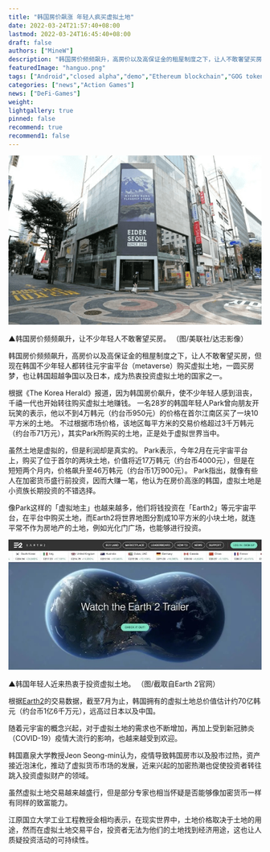 ```yaml
---
title: "韩国房价飙涨 年轻人疯买虚拟土地"
date: 2022-03-24T21:57:40+08:00
lastmod: 2022-03-24T16:45:40+08:00
draft: false
authors: ["MineW"]
description: "韩国房价频频飙升，高房价以及高保证金的租屋制度之下，让人不敢奢望买房，但现在韩国不少年轻人都转往元宇宙平台购买虚拟土地，一圆买房梦，也让韩国超越争国以及日本，成为热衷投资虚拟土地的国家之一。"
featuredImage: "hanguo.png"
tags: ["Android","closed alpha","demo","Ethereum blockchain","GOG token","Guild of Guardians","mobile games"]
categories: ["news","Action Games"]
news: ["DeFi-Games"]
weight: 
lightgallery: true
pinned: false
recommend: true
recommend1: false
---
```




![1ebfceb9ad91c1fb29f07ea2064640f7](1ebfceb9ad91c1fb29f07ea2064640f7.png)

▲韩国房价频频飙升，让不少年轻人不敢奢望买房。 （图/美联社/达志影像）

韩国房价频频飙升，高房价以及高保证金的租屋制度之下，让人不敢奢望买房，但现在韩国不少年轻人都转往元宇宙平台（metaverse）购买虚拟土地，一圆买房梦，也让韩国超越争国以及日本，成为热衷投资虚拟土地的国家之一。

根据《The Korea Herald》报道，因为韩国房价飙升，使不少年轻人感到沮丧，千禧一代也开始转往购买虚拟土地赚钱。 一名28岁的韩国年轻人Park曾向朋友开玩笑的表示，他以不到4万韩元（约台币950元）的价格在首尔江南区买了一块10平方米的土地。 不过根据市场价格，该地区每平方米的交易价格超过3千万韩元（约台币71万元），其实Park所购买的土地，正是处于虚拟世界当中。

虽然土地是虚拟的，但是利润却是真实的。 Park表示，今年2月在元宇宙平台上，购买了位于首尔的两块土地，价值将近17万韩元（约台币4000元），但是在短短两个月内，价格飙升至46万韩元（约台币1万900元）。 Park指出，就像有些人在加密货币盛行前投资，因而大赚一笔，他认为在房价高涨的韩国，虚拟土地是小资族长期投资的不错选择。

像Park这样的「虚拟地主」也越来越多，他们将钱投资在「Earth2」等元宇宙平台，在平台中购买土地，而Earth2将世界地图分割成10平方米的小块土地，就连平常不作为房地产的土地，例如光化门广场，也能够进行投资。

![aa6a73ee13a40152eb377f26179586b6](aa6a73ee13a40152eb377f26179586b6.jpg)

▲韩国年轻人近来热衷于投资虚拟土地。 （图/截取自Earth 2官网）

根据[Earth2](https://app.earth2.io/#leaderboard)的交易数据，截至7月为止，韩国拥有的虚拟土地总价值估计约70亿韩元（约台币1亿6千万元），远高过日本以及中国。

随着元宇宙的概念兴起，对于虚拟土地的需求也不断增加，再加上受到新冠肺炎（COVID-19）疫情大流行的影响，也越来越受到欢迎。

韩国嘉泉大学教授Jeon Seong-min认为，疫情导致韩国房市以及股市过热，资产接近泡沫化，推动了虚拟货币市场的发展，近来兴起的加密热潮也促使投资者转往跳入投资虚拟财产的领域。

虽然虚拟土地交易越来越盛行，但是部分专家也相当怀疑是否能够像加密货币一样有同样的致富能力。

江原国立大学工业工程教授金相均表示，在现实世界中，土地价格取决于土地的用途，然而在虚拟土地交易平台，投资者无法为他们的土地找到经济用途，这也让人质疑投资活动的可持续性。